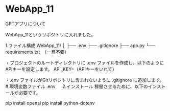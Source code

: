 # WebApp_11

GPTアプリについて

WebApp_11というリポジトリに入れました。

1.ファイル構成
WebApp_11/
│
├── .env
├── .gitignore
├── app.py
└── requirements.txt　（一旦不要）

・プロジェクトのルートディレクトリに .env ファイルを作成し、以下のようにAPIキーを設定します。
	API_KEY=（APIキーをいれて）
	
・.env ファイルがGitリポジトリに含まれないように .gitignore に追加します。
	# 環境変数ファイル
	.env
　
2.インストール
稼働させるために、以下のインストールが必要です。

  pip install openai
  pip install python-dotenv
